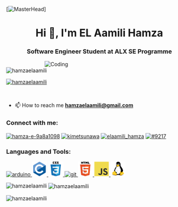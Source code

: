 [![MasterHead](C:\Users\Hamza\Documents\GitHub\Hamzaelaamili\gif\masterhead.gif)]
<h1 align="center">Hi 👋, I'm EL Aamili Hamza</h1>
<h3 align="center">Software Engineer Student at ALX SE Programme</h3>
 <img align="right" alt="Coding" width="400" src="https://www.chawtechsolutions.com/wp-content/uploads/2019/03/developer.gif")
<p align="left"> <img src="https://komarev.com/ghpvc/?username=hamzaelaamili&label=Profile%20views&color=0e75b6&style=flat" alt="hamzaelaamili" /> </p>

<p align="left"> <a href="https://github.com/ryo-ma/github-profile-trophy"><img src="https://github-profile-trophy.vercel.app/?username=hamzaelaamili" alt="hamzaelaamili" /></a> </p>

<p align="left"> <a href="https://twitter.com/" target="blank"><img src="https://img.shields.io/twitter/follow/?logo=twitter&style=for-the-badge" alt="" /></a> </p>

- 📫 How to reach me **hamzaelaamili@gmail.com**

<h3 align="left">Connect with me:</h3>
<p align="left">
<a href="https://linkedin.com/in/hamza-e-9a8a1098" target="blank"><img align="center" src="https://raw.githubusercontent.com/rahuldkjain/github-profile-readme-generator/master/src/images/icons/Social/linked-in-alt.svg" alt="hamza-e-9a8a1098" height="30" width="40" /></a>
<a href="https://fb.com/kimetsunawa" target="blank"><img align="center" src="https://raw.githubusercontent.com/rahuldkjain/github-profile-readme-generator/master/src/images/icons/Social/facebook.svg" alt="kimetsunawa" height="30" width="40" /></a>
<a href="https://instagram.com/elaamili_hamza" target="blank"><img align="center" src="https://raw.githubusercontent.com/rahuldkjain/github-profile-readme-generator/master/src/images/icons/Social/instagram.svg" alt="elaamili_hamza" height="30" width="40" /></a>
<a href="https://discord.gg/#9217" target="blank"><img align="center" src="https://raw.githubusercontent.com/rahuldkjain/github-profile-readme-generator/master/src/images/icons/Social/discord.svg" alt="#9217" height="30" width="40" /></a>
</p>

<h3 align="left">Languages and Tools:</h3>
<p align="left"> <a href="https://www.arduino.cc/" target="_blank" rel="noreferrer"> <img src="https://cdn.worldvectorlogo.com/logos/arduino-1.svg" alt="arduino" width="40" height="40"/> </a> <a href="https://www.cprogramming.com/" target="_blank" rel="noreferrer"> <img src="https://raw.githubusercontent.com/devicons/devicon/master/icons/c/c-original.svg" alt="c" width="40" height="40"/> </a> <a href="https://www.w3schools.com/css/" target="_blank" rel="noreferrer"> <img src="https://raw.githubusercontent.com/devicons/devicon/master/icons/css3/css3-original-wordmark.svg" alt="css3" width="40" height="40"/> </a> <a href="https://git-scm.com/" target="_blank" rel="noreferrer"> <img src="https://www.vectorlogo.zone/logos/git-scm/git-scm-icon.svg" alt="git" width="40" height="40"/> </a> <a href="https://www.w3.org/html/" target="_blank" rel="noreferrer"> <img src="https://raw.githubusercontent.com/devicons/devicon/master/icons/html5/html5-original-wordmark.svg" alt="html5" width="40" height="40"/> </a> <a href="https://developer.mozilla.org/en-US/docs/Web/JavaScript" target="_blank" rel="noreferrer"> <img src="https://raw.githubusercontent.com/devicons/devicon/master/icons/javascript/javascript-original.svg" alt="javascript" width="40" height="40"/> </a> <a href="https://www.linux.org/" target="_blank" rel="noreferrer"> <img src="https://raw.githubusercontent.com/devicons/devicon/master/icons/linux/linux-original.svg" alt="linux" width="40" height="40"/> </a> </p>

<p><img align="left" src="https://github-readme-stats.vercel.app/api/top-langs?username=hamzaelaamili&show_icons=true&locale=en&layout=compact" alt="hamzaelaamili" /></p>

<p>&nbsp;<img align="center" src="https://github-readme-stats.vercel.app/api?username=hamzaelaamili&show_icons=true&locale=en" alt="hamzaelaamili" /></p>

<p><img align="center" src="https://github-readme-streak-stats.herokuapp.com/?user=hamzaelaamili&" alt="hamzaelaamili" /></p>
